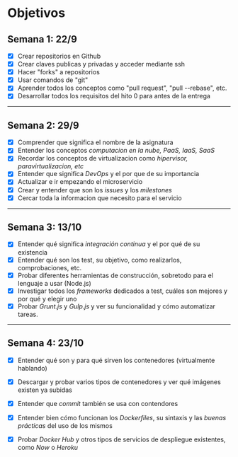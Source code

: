 # Objetivos

## Semana 1: 22/9

- [x] Crear repositorios en Github
- [x] Crear claves publicas y privadas y acceder mediante ssh
- [x] Hacer "forks" a repositorios
- [x] Usar comandos de "git"
- [x] Aprender todos los conceptos como "pull request", "pull --rebase", etc.
- [x] Desarrollar todos los requisitos del hito 0 para antes de la entrega

---

## Semana 2: 29/9
- [x] Comprender que significa el nombre de la asignatura
- [x] Entender los conceptos *computacion en la nube, PaaS, IaaS, SaaS*
- [x] Recordar los conceptos de virtualizacion como *hipervisor, paravirtualizacion, etc*
- [x] Entender que significa *DevOps* y el por que de su importancia
- [x] Actualizar e ir empezando el microservicio
- [x] Crear y entender que son los *issues* y los *milestones*
- [x] Cercar toda la informacion que necesito para el servicio

---

## Semana 3: 13/10
- [x] Entender qué significa *integración continua* y el por qué de su existencia
- [x] Entender qué son los test, su objetivo, como realizarlos, comprobaciones, etc.
- [x] Probar diferentes herramientas de construcción, sobretodo para el lenguaje a usar (Node.js)
- [x] Investigar todos los *frameworks* dedicados a test, cuáles son mejores y por qué y elegir uno
- [x] Probar *Grunt.js* y *Gulp.js* y ver su funcionalidad y cómo automatizar tareas.

---

## Semana 4: 23/10
- [x] Entender qué son y para qué sirven los contenedores (virtualmente hablando)
- [x] Descargar y probar varios tipos de contenedores y ver qué imágenes existen ya subidas
- [x] Entender que *commit* también se usa con contendores 
- [x] Entender bien cómo funcionan los *Dockerfiles*, su sintaxis y las *buenas prácticas* del uso de los mismos
- [x] Probar *Docker Hub* y otros tipos de servicios de despliegue existentes, como *Now* o *Heroku* 

